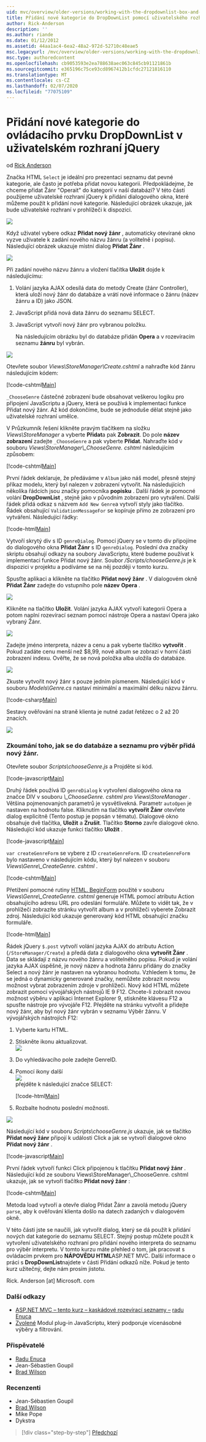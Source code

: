 ```yaml
---
uid: mvc/overview/older-versions/working-with-the-dropdownlist-box-and-jquery/adding-a-new-category-to-the-dropdownlist-using-jquery-ui
title: Přidání nové kategorie do DropDownList pomocí uživatelského rozhraní jQuery | Microsoft Docs
author: Rick-Anderson
description: ''
ms.author: riande
ms.date: 01/12/2012
ms.assetid: 44aa1ac4-6ea2-48a2-972d-52710c48eae5
msc.legacyurl: /mvc/overview/older-versions/working-with-the-dropdownlist-box-and-jquery/adding-a-new-category-to-the-dropdownlist-using-jquery-ui
msc.type: authoredcontent
ms.openlocfilehash: cb9053593e2ea788638aec063c845cb91121861b
ms.sourcegitcommit: e365196c75ce93cd8967412b1cfdc27121816110
ms.translationtype: MT
ms.contentlocale: cs-CZ
ms.lasthandoff: 02/07/2020
ms.locfileid: "77075109"
---
```

# <a name="adding-a-new-category-to-the-dropdownlist-using-jquery-ui"></a>Přidání nové kategorie do ovládacího prvku DropDownList v uživatelském rozhraní jQuery

od [Rick Anderson]((https://twitter.com/RickAndMSFT))

Značka HTML `Select` je ideální pro prezentaci seznamu dat pevné kategorie, ale často je potřeba přidat novou kategorii. Předpokládejme, že chceme přidat Žánr "Operait" do kategorií v naší databázi? V této části použijeme uživatelské rozhraní jQuery k přidání dialogového okna, které můžeme použít k přidání nové kategorie. Následující obrázek ukazuje, jak bude uživatelské rozhraní v prohlížeči k dispozici.

![](adding-a-new-category-to-the-dropdownlist-using-jquery-ui/_static/image1.png)

Když uživatel vybere odkaz **Přidat nový žánr** , automaticky otevírané okno vyzve uživatele k zadání nového názvu žánru (a volitelně i popisu). Následující obrázek ukazuje místní dialog **Přidat Žánr** .

![](adding-a-new-category-to-the-dropdownlist-using-jquery-ui/_static/image2.png)

Při zadání nového názvu žánru a vložení tlačítka **Uložit** dojde k následujícímu:

1. Volání jazyka AJAX odesílá data do metody Create (žánr Controller), která uloží nový žánr do databáze a vrátí nové informace o žánru (název žánru a ID) jako JSON.
2. JavaScript přidá nová data žánru do seznamu SELECT.
3. JavaScript vytvoří nový žánr pro vybranou položku.

   Na následujícím obrázku byl do databáze přidán **Opera** a v rozevíracím seznamu **žánru** byl vybrán. 

![](adding-a-new-category-to-the-dropdownlist-using-jquery-ui/_static/image3.png)

Otevřete soubor *Views\StoreManager\Create.cshtml* a nahraďte kód žánru následujícím kódem:

[!code-cshtml[Main](adding-a-new-category-to-the-dropdownlist-using-jquery-ui/samples/sample1.cshtml)]

`_ChooseGenre` částečné zobrazení bude obsahovat veškerou logiku pro připojení JavaScriptu a jQuery, která se používá k implementaci funkce Přidat nový žánr. Až kód dokončíme, bude se jednoduše dělat stejně jako uživatelské rozhraní umělce.

V Průzkumník řešení klikněte pravým tlačítkem na složku *Views\StoreManager* a vyberte **Přidat**a pak **Zobrazit**. Do pole **název zobrazení** zadejte `_ChooseGenre` a pak vyberte **Přidat**. Nahraďte kód v souboru *Views\StoreManager\\_ChooseGenre. cshtml* následujícím způsobem:

[!code-cshtml[Main](adding-a-new-category-to-the-dropdownlist-using-jquery-ui/samples/sample2.cshtml)]

První řádek deklaruje, že předáváme v `Album` jako náš model, přesně stejný příkaz modelu, který byl nalezen v zobrazení vytvořit. Na následujících několika řádcích jsou značky pomocníka **popisku** . Další řádek je pomocné volání **DropDownList** , stejně jako v původním zobrazení pro vytváření. Další řádek přidá odkaz s názvem `Add New Genre`a vytvoří styly jako tlačítko. Řádek obsahující `ValidationMessageFor` se kopíruje přímo ze zobrazení pro vytváření. Následující řádky:

[!code-html[Main](adding-a-new-category-to-the-dropdownlist-using-jquery-ui/samples/sample3.html)]

Vytvoří skrytý div s ID `genreDialog`. Pomocí jQuery se v tomto div připojíme do dialogového okna **Přidat Žánr** s ID `genreDialog`. Poslední dva značky skriptu obsahují odkazy na soubory JavaScriptu, které budeme používat k implementaci funkce Přidat nový žánr. Soubor */Scripts/chooseGenre.js* je k dispozici v projektu a podíváme se na něj později v tomto kurzu.

Spusťte aplikaci a klikněte na tlačítko **Přidat nový žánr** . V dialogovém okně **Přidat Žánr** zadejte do vstupního pole **název** **Opera** .

![](adding-a-new-category-to-the-dropdownlist-using-jquery-ui/_static/image4.png)

Klikněte na tlačítko **Uložit**. Volání jazyka AJAX vytvoří kategorii Opera a potom naplní rozevírací seznam pomocí nástroje Opera a nastaví Opera jako vybraný Žánr.

![](adding-a-new-category-to-the-dropdownlist-using-jquery-ui/_static/image5.png)

Zadejte jméno interpreta, název a cenu a pak vyberte tlačítko **vytvořit** . Pokud zadáte cenu menší než $8,99, nové album se zobrazí v horní části zobrazení indexu. Ověřte, že se nová položka alba uložila do databáze.

![](adding-a-new-category-to-the-dropdownlist-using-jquery-ui/_static/image6.png)

Zkuste vytvořit nový žánr s pouze jedním písmenem. Následující kód v souboru *Models\Genre.cs* nastaví minimální a maximální délku názvu žánru.

[!code-csharp[Main](adding-a-new-category-to-the-dropdownlist-using-jquery-ui/samples/sample4.cs)]

Sestavy ověřování na straně klienta je nutné zadat řetězec o 2 až 20 znacích.

![](adding-a-new-category-to-the-dropdownlist-using-jquery-ui/_static/image7.png)

### <a name="examining-how-a-new-genre-is-added-to-the-database-and-the-select-list"></a>Zkoumání toho, jak se do databáze a seznamu pro výběr přidá nový žánr.

Otevřete soubor *Scripts\chooseGenre.js* a Projděte si kód.

[!code-javascript[Main](adding-a-new-category-to-the-dropdownlist-using-jquery-ui/samples/sample5.js)]

Druhý řádek používá ID `genreDialog` k vytvoření dialogového okna na značce DIV v souboru *\\_ChooseGenre. cshtml pro Views\StoreManager* . Většina pojmenovaných parametrů je vysvětlivekná. Parametr `autoOpen` je nastaven na hodnotu false. Kliknutím na tlačítko **vytvořit Žánr** otevřete dialog explicitně (Tento postup je popsán v tématu). Dialogové okno obsahuje dvě tlačítka, **Uložit** a **Zrušit**. Tlačítko **Storno** zavře dialogové okno. Následující kód ukazuje funkci tlačítko **Uložit** .

[!code-javascript[Main](adding-a-new-category-to-the-dropdownlist-using-jquery-ui/samples/sample6.js)]

`var createGenreForm` se vybere z ID `createGenreForm`. ID `createGenreForm` bylo nastaveno v následujícím kódu, který byl nalezen v souboru *Views\Genre\\_CreateGenre. cshtml* .

[!code-cshtml[Main](adding-a-new-category-to-the-dropdownlist-using-jquery-ui/samples/sample7.cshtml)]

Přetížení pomocné rutiny [HTML. BeginForm](https://msdn.microsoft.com/library/dd492714.aspx) použité v souboru *Views\Genre\\_CreateGenre. cshtml* generuje HTML pomocí atributu Action obsahujícího adresu URL pro odeslání formuláře. Můžete to vidět tak, že v prohlížeči zobrazíte stránku vytvořit album a v prohlížeči vyberete Zobrazit zdroj. Následující kód ukazuje generovaný kód HTML obsahující značku formuláře.

[!code-html[Main](adding-a-new-category-to-the-dropdownlist-using-jquery-ui/samples/sample8.html)]

Řádek jQuery `$.post` vytvoří volání jazyka AJAX do atributu Action (`/StoreManager/Create`) a předá data z dialogového okna **vytvořit Žánr** . Data se skládají z názvu nového žánru a volitelného popisu. Pokud je volání jazyka AJAX úspěšné, je nový název a hodnota žánru přidány do značky Select a nový žánr je nastaven na vybranou hodnotu. Vzhledem k tomu, že se jedná o dynamicky generované značky, nemůžete zobrazit novou možnost vybrat zobrazením zdroje v prohlížeči. Nový kód HTML můžete zobrazit pomocí vývojářských nástrojů IE 9 F12. Chcete-li zobrazit novou možnost výběru v aplikaci Internet Explorer 9, stiskněte klávesu F12 a spusťte nástroje pro vývojáře F12. Přejděte na stránku vytvořit a přidejte nový žánr, aby byl nový žánr vybrán v seznamu Výběr žánru. V vývojářských nástrojích F12:

1. Vyberte kartu HTML.
2. Stiskněte ikonu aktualizovat.  
    ![](adding-a-new-category-to-the-dropdownlist-using-jquery-ui/_static/image8.png)
3. Do vyhledávacího pole zadejte GenreID.
4. Pomocí ikony další   
    ![](adding-a-new-category-to-the-dropdownlist-using-jquery-ui/_static/image9.png)  
   přejděte k následující značce SELECT:

    [!code-html[Main](adding-a-new-category-to-the-dropdownlist-using-jquery-ui/samples/sample9.html)]
5. Rozbalte hodnotu poslední možnosti.

![](adding-a-new-category-to-the-dropdownlist-using-jquery-ui/_static/image10.png)

Následující kód v souboru *Scripts\chooseGenre.js* ukazuje, jak se tlačítko **Přidat nový žánr** připojí k události Click a jak se vytvoří dialogové okno **Přidat nový žánr** .

[!code-javascript[Main](adding-a-new-category-to-the-dropdownlist-using-jquery-ui/samples/sample10.js)]

První řádek vytvoří funkci Click připojenou k tlačítku **Přidat nový žánr** . Následující kód ze souboru Views\StoreManager\\_ChooseGenre. cshtml ukazuje, jak se vytvoří tlačítko **Přidat nový žánr** :

[!code-cshtml[Main](adding-a-new-category-to-the-dropdownlist-using-jquery-ui/samples/sample11.cshtml)]

Metoda load vytvoří a otevře dialog Přidat Žánr a zavolá metodu jQuery `parse`, aby k ověřování klienta došlo na datech zadaných v dialogovém okně.

V této části jste se naučili, jak vytvořit dialog, který se dá použít k přidání nových dat kategorie do seznamu SELECT. Stejný postup můžete použít k vytvoření uživatelského rozhraní pro přidání nového interpreta do seznamu pro výběr interpretu. V tomto kurzu máte přehled o tom, jak pracovat s ovládacím prvkem pro **NÁPOVĚDU HTML**ASP.NET MVC. Další informace o práci s **DropDownList**najdete v části Přidání odkazů níže. Pokud je tento kurz užitečný, dejte nám prosím jistotu.

Rick. Anderson [at] Microsoft. com

### <a name="additional-references"></a>Další odkazy

- [ASP.NET MVC – tento kurz – kaskádové rozevírací seznamy –](https://weblogs.asp.net/raduenuca/archive/2011/03/06/asp-net-mvc-cascading-dropdown-lists-tutorial-part-1-defining-the-problem-and-the-context.aspx) [radu Enuca](https://weblogs.asp.net/raduenuca/default.aspx)
- [Zvolené](https://harvesthq.github.com/chosen/) Modul plug-in JavaScriptu, který podporuje vícenásobné výběry a filtrování.

### <a name="contributors"></a>Přispěvatelé

- [Radu Enuca](https://weblogs.asp.net/raduenuca/default.aspx)
- Jean-Sébastien Goupil
- [Brad Wilson](http://bradwilson.typepad.com/)

### <a name="reviewers"></a>Recenzenti

- Jean-Sébastien Goupil
- [Brad Wilson](http://bradwilson.typepad.com/)
- Mike Pope
- Dykstra

> [!div class="step-by-step"]
> [Předchozí](examining-how-aspnet-mvc-scaffolds-the-dropdownlist-helper.md)
